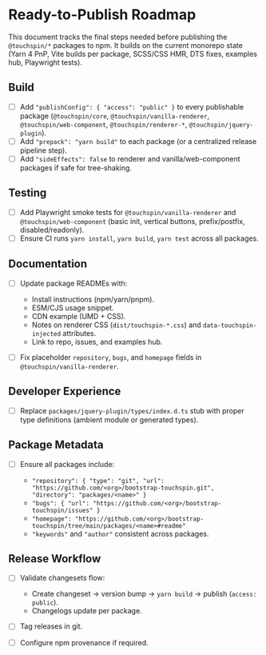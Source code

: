 # Ready-to-Publish Roadmap

This document tracks the final steps needed before publishing the `@touchspin/*` packages to npm.
It builds on the current monorepo state (Yarn 4 PnP, Vite builds per package, SCSS/CSS HMR, DTS fixes, examples hub, Playwright tests).

## Build

* [ ] Add `"publishConfig": { "access": "public" }` to every publishable package
  (`@touchspin/core`, `@touchspin/vanilla-renderer`, `@touchspin/web-component`, `@touchspin/renderer-*`, `@touchspin/jquery-plugin`).
* [ ] Add `"prepack": "yarn build"` to each package (or a centralized release pipeline step).
* [ ] Add `"sideEffects": false` to renderer and vanilla/web-component packages if safe for tree-shaking.

## Testing

* [ ] Add Playwright smoke tests for `@touchspin/vanilla-renderer` and `@touchspin/web-component`
  (basic init, vertical buttons, prefix/postfix, disabled/readonly).
* [ ] Ensure CI runs `yarn install`, `yarn build`, `yarn test` across all packages.

## Documentation

* [ ] Update package READMEs with:

  * Install instructions (npm/yarn/pnpm).
  * ESM/CJS usage snippet.
  * CDN example (UMD + CSS).
  * Notes on renderer CSS (`dist/touchspin-*.css`) and `data-touchspin-injected` attributes.
  * Link to repo, issues, and examples hub.
* [ ] Fix placeholder `repository`, `bugs`, and `homepage` fields in `@touchspin/vanilla-renderer`.

## Developer Experience

* [ ] Replace `packages/jquery-plugin/types/index.d.ts` stub with proper type definitions
  (ambient module or generated types).

## Package Metadata

* [ ] Ensure all packages include:

  * `"repository": { "type": "git", "url": "https://github.com/<org>/bootstrap-touchspin.git", "directory": "packages/<name>" }`
  * `"bugs": { "url": "https://github.com/<org>/bootstrap-touchspin/issues" }`
  * `"homepage": "https://github.com/<org>/bootstrap-touchspin/tree/main/packages/<name>#readme"`
  * `"keywords"` and `"author"` consistent across packages.

## Release Workflow

* [ ] Validate changesets flow:

  * Create changeset → version bump → `yarn build` → publish (`access: public`).
  * Changelogs update per package.
* [ ] Tag releases in git.
* [ ] Configure npm provenance if required.
